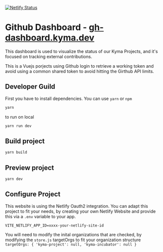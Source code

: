 [![Netlify Status](https://api.netlify.com/api/v1/badges/abaccdf7-03ab-41a7-98ed-cf8c378a67fc/deploy-status)](https://app.netlify.com/sites/kyma-gh-dashboard/deploys)

# Github Dashboard - [gh-dashboard.kyma.dev](https://gh-dashboard.kyma.dev/login)

This dashboard is used to visualize the status of our Kyma Projects, and it's focused on tracking external contributions.

This is a Vuejs porjects using Github login to retrieve a working token and avoid using a common shared token to avoid hitting the Girthub API limits.

## Developer Guild

First you have to install dependencies. You can use `yarn` or `npm`

```sh
yarn 
```

to run on local

```sh
yarn run dev

```


## Build project

```sh
yarn build
```

## Preview project

```sh
yarn dev
```

## Configure Project

This website is using the Netlify Oauth2 integration. You can adapt this project to fit your needs, by creating your own Netlify Website and provide this via a `.env` variable to your app.

```
VITE_NETLIFY_APP_ID=xxxx-your-netlify-site-id
```

You will need to modify the inital organizations that are checked, by modifying the `store.js` targetOrgs to fit your organization structure `targetOrgs: { 'kyma-project': null, 'kyma-incubator': null }`